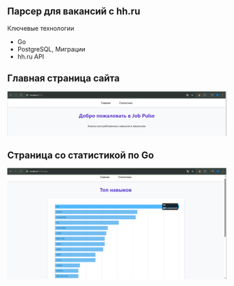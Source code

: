 ## Парсер для вакансий с hh.ru
Ключевые технологии
- Go
- PostgreSQL, Миграции
- hh.ru API

## Главная страница сайта
![alt text](image.png)

## Страница со статистикой по Go
![alt text](image-1.png)